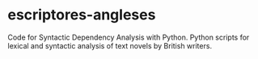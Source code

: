 # escriptores-angleses
Code for Syntactic Dependency Analysis with Python.
Python scripts for lexical and syntactic analysis of text novels by British writers.
